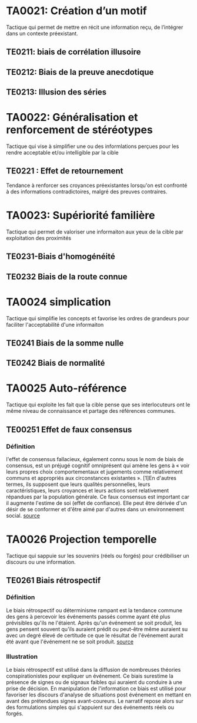 # TA0021: Création d’un motif
Tactique qui permet de mettre en récit une information reçu, de l’intégrer dans un contexte préexistant.

## TE0211: biais de corrélation illusoire
## TE0212: Biais de la preuve anecdotique
## TE0213: Illusion des séries

# TA0022: Généralisation et renforcement de stéréotypes
Tactique qui vise à simplifier une ou des informlations perçues pour les rendre acceptable et/ou intelligible par la cible
## TE0221 : Effet de retournement
Tendance à renforcer ses croyances préexistantes lorsqu'on est confronté à des informations contradictoires, malgré des preuves contraires.



# TA0023: Supériorité familière
Tactique qui permet de valoriser une informaiton aux yeux de la cible par exploitation des proximités

## TE0231-Biais d'homogénéité
## TE0232 Biais de la route connue

# TA0024 simplication
Tactique qui simplifie les concepts et favorise les ordres de grandeurs pour faciliter l'acceptabilité d'une informaiton

## TE0241 Biais de la somme nulle
## TE0242 Biais de normalité

# TA0025 Auto-référence 
Tactique qui exploite les fait que la cible pense que ses interlocuteurs ont le même niveau de connaissance et partage des références communes.

## TE00251 Effet de faux consensus
### Définition
l'effet de consensus fallacieux, également connu sous le nom de biais de consensus, est un préjugé cognitif omniprésent qui amène les gens à « voir leurs propres choix comportementaux et jugements comme relativement communs et appropriés aux circonstances existantes ». [1]En d'autres termes, ils supposent que leurs qualités personnelles, leurs caractéristiques, leurs croyances et leurs actions sont relativement répandues par la population générale.
Ce faux consensus est important car il augmente l'estime de soi (effet de confiance). Elle peut être dérivée d'un désir de se conformer et d'être aimé par d'autres dans un environnement social. [source](https://en.wikipedia.org/wiki/False_consensus_effect)


# TA0026 Projection temporelle
Tactique qui sappuie sur les souvenirs (réels ou forgés) pour crédibiliser un discours ou une information.

## TE0261 Biais rétrospectif
### Définition
Le biais rétrospectif ou déterminisme rampant est la tendance commune des gens à percevoir les événements passés comme ayant été plus prévisibles qu'ils ne l'étaient. Après qu'un événement se soit produit, les gens pensent souvent qu'ils auraient prédit ou peut-être même auraient su avec un degré élevé de certitude ce que le résultat de l'événement aurait été avant que l'événement ne se soit produit. [source](https://en.wikipedia.org/wiki/Hindsight_bias)
### Illustration
Le biais rétrospectif est utilisé dans la diffusion de nombreuses théories conspirationistes pour expliquer un événement. Ce biais surestime la présence de signes ou de signaux faibles qui auraient du conduire à une prise de décision. En manipulation de l'information ce biais est utilisé pour favoriser les discours d'analyse de situations post événement en mettant en avant des prétendues signes avant-coureurs. Le narratif repose alors sur des formulations simples qui s'appuient sur des événements réels ou forgés. 
